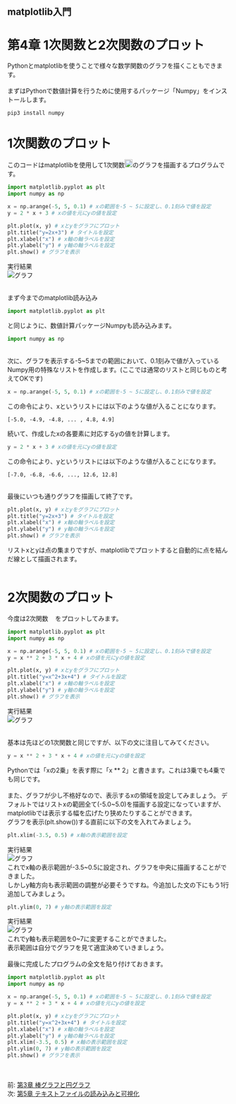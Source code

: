## matplotlib入門
# 第4章 1次関数と2次関数のプロット
Pythonとmatplotlibを使うことで様々な数学関数のグラフを描くこともできます。<br><br>
まずはPythonで数値計算を行うために使用するパッケージ「Numpy」をインストールします。
```
pip3 install numpy
```

# 1次関数のプロット
このコードはmatplotlibを使用して1次関数<img src="https://latex.codecogs.com/gif.latex?y%3D2x&plus;3" height="18">のグラフを描画するプログラムです。<br>
```py
import matplotlib.pyplot as plt
import numpy as np

x = np.arange(-5, 5, 0.1) # xの範囲を-5 ~ 5に設定し、0.1刻みで値を設定
y = 2 * x + 3 # xの値を元にyの値を設定

plt.plot(x, y) # xとyをグラフにプロット
plt.title("y=2x+3") # タイトルを設定
plt.xlabel("x") # x軸の軸ラベルを設定
plt.ylabel("y") # y軸の軸ラベルを設定
plt.show() # グラフを表示
```
実行結果<br>
![グラフ](./Images/Figure4-1.png)
<br><br>

まず今までのmatplotlib読み込み
```py
import matplotlib.pyplot as plt
```
と同じように、数値計算パッケージNumpyも読み込みます。
```py
import numpy as np
```
<br>
次に、グラフを表示する-5~5までの範囲において、0.1刻みで値が入っているNumpy用の特殊なリストを作成します。(ここでは通常のリストと同じものと考えてOKです)

```py
x = np.arange(-5, 5, 0.1) # xの範囲を-5 ~ 5に設定し、0.1刻みで値を設定
```
この命令により、xというリストには以下のような値が入ることになります。
```
[-5.0, -4.9, -4.8, ... , 4.8, 4.9]
```
続いて、作成したxの各要素に対応するyの値を計算します。
```py
y = 2 * x + 3 # xの値を元にyの値を設定
```
この命令により、yというリストには以下のような値が入ることになります。
```
[-7.0, -6.8, -6.6, ..., 12.6, 12.8]
```
<br>
最後にいつも通りグラフを描画して終了です。

```py
plt.plot(x, y) # xとyをグラフにプロット
plt.title("y=2x+3") # タイトルを設定
plt.xlabel("x") # x軸の軸ラベルを設定
plt.ylabel("y") # y軸の軸ラベルを設定
plt.show() # グラフを表示
```
リストxとyは点の集まりですが、matplotlibでプロットすると自動的に点を結んだ線として描画されます。
<br><br>

# 2次関数のプロット
今度は2次関数<img src="https://latex.codecogs.com/gif.latex?y%3Dx%5E2&plus;3x&plus;4" height="16"/>をプロットしてみます。<br>
```py
import matplotlib.pyplot as plt
import numpy as np

x = np.arange(-5, 5, 0.1) # xの範囲を-5 ~ 5に設定し、0.1刻みで値を設定
y = x ** 2 + 3 * x + 4 # xの値を元にyの値を設定

plt.plot(x, y) # xとyをグラフにプロット
plt.title("y=x^2+3x+4") # タイトルを設定
plt.xlabel("x") # x軸の軸ラベルを設定
plt.ylabel("y") # y軸の軸ラベルを設定
plt.show() # グラフを表示
```
実行結果<br>
![グラフ](./Images/Figure4-2.png)
<br><br>

基本は先ほどの1次関数と同じですが、以下の文に注目してみてください。
```py
y = x ** 2 + 3 * x + 4 # xの値を元にyの値を設定
```
Pythonでは「xの2乗」を表す際に「x ** 2」と書きます。これは3乗でも4乗でも同じです。
<br><br>
また、グラフが少し不格好なので、表示するxの領域を設定してみましょう。
デフォルトではリストxの範囲全て(-5.0~5.0)を描画する設定になっていますが、matplotlibでは表示する幅を広げたり狭めたりすることができます。<br>
グラフを表示(plt.show())する直前に以下の文を入れてみましょう。<br>

```py
plt.xlim(-3.5, 0.5) # x軸の表示範囲を設定
```
実行結果<br>
![グラフ](./Images/Figure4-3.png)
<br>
これでx軸の表示範囲が-3.5~0.5に設定され、グラフを中央に描画することができました。<br>
しかしy軸方向も表示範囲の調整が必要そうですね。今追加した文の下にもう1行追加してみましょう。

```py
plt.ylim(0, 7) # y軸の表示範囲を設定
```
実行結果<br>
![グラフ](./Images/Figure4-4.png)
<br>
これでy軸も表示範囲を0~7に変更することができました。<br>
表示範囲は自分でグラフを見て適宜決めていきましょう。
<br><br>
最後に完成したプログラムの全文を貼り付けておきます。

```py
import matplotlib.pyplot as plt
import numpy as np

x = np.arange(-5, 5, 0.1) # xの範囲を-5 ~ 5に設定し、0.1刻みで値を設定
y = x ** 2 + 3 * x + 4 # xの値を元にyの値を設定

plt.plot(x, y) # xとyをグラフにプロット
plt.title("y=x^2+3x+4") # タイトルを設定
plt.xlabel("x") # x軸の軸ラベルを設定
plt.ylabel("y") # y軸の軸ラベルを設定
plt.xlim(-3.5, 0.5) # x軸の表示範囲を設定
plt.ylim(0, 7) # y軸の表示範囲を設定
plt.show() # グラフを表示
```

<br><br>
前: [第3章 棒グラフと円グラフ](./3.md)<br>
次: [第5章 テキストファイルの読み込みと可視化](./5.md)<br>
